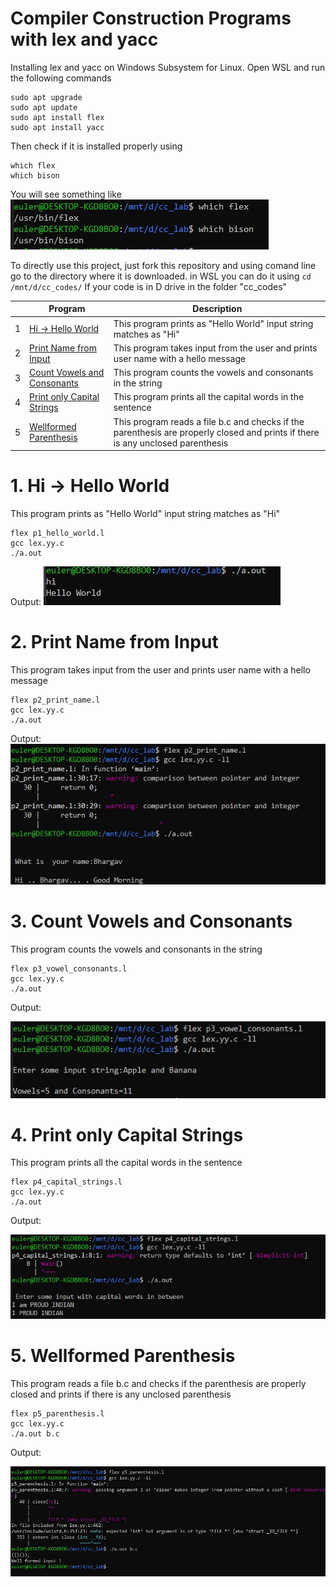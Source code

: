 # Compiler Construction Programs with lex and yacc

Installing lex and yacc on Windows Subsystem for Linux.
Open WSL and run the following commands 

    sudo apt upgrade
    sudo apt update
    sudo apt install flex
    sudo apt install yacc

Then check if it is installed properly
using

    which flex
    which bison

You will see something like
![enter image description here](https://raw.githubusercontent.com/bhargavyagnik/Compiler-Construction-Lab/main/screenshots/which.jpg)

To directly use this project, just fork this repository and using comand line go to the directory where it is downloaded.
in WSL you can do it using `cd /mnt/d/cc_codes/` 
If your code is in D drive in the folder "cc_codes"

| |  Program  | Description |
|--|--|--|
| 1 | [Hi -> Hello World](#1-hi-->-hello-world) | This program prints as "Hello World" input string matches as "Hi" 
| 2 | [Print Name from Input](#2-print-name-from-input) | This program takes input from the user and prints user name with a hello message |
| 3 | [Count Vowels and Consonants](#3-count-vowels-and-consonants) | This program counts the vowels and consonants in the string |
| 4 | [Print only Capital Strings](#4-print-only-capital-strings) | This program prints all the capital words in the sentence |
| 5 | [Wellformed Parenthesis](#5-wellformed-parenthesis) | This program reads a file b.c and checks if the parenthesis are properly closed and prints if there is any unclosed parenthesis  |

# 1. Hi -> Hello World
This program prints as "Hello World" input string matches as "Hi"
```
flex p1_hello_world.l
gcc lex.yy.c
./a.out
```
Output: 
![enter image description here](https://raw.githubusercontent.com/bhargavyagnik/Compiler-Construction-Lab/main/screenshots/p1.jpg)


# 2. Print Name from Input
This program takes input from the user and prints user name with a hello message
```
flex p2_print_name.l
gcc lex.yy.c
./a.out
```
Output:
![enter image description here](https://raw.githubusercontent.com/bhargavyagnik/Compiler-Construction-Lab/main/screenshots/p2.jpg)


# 3. Count Vowels and Consonants
This program counts the vowels and consonants in the string 
```
flex p3_vowel_consonants.l
gcc lex.yy.c
./a.out
```
Output:
	
![enter image description here](https://raw.githubusercontent.com/bhargavyagnik/Compiler-Construction-Lab/main/screenshots/p3.jpg)


# 4. Print only Capital Strings
This program prints all the capital words in the sentence
```
flex p4_capital_strings.l
gcc lex.yy.c
./a.out 
```
Output:

![enter image description here](https://raw.githubusercontent.com/bhargavyagnik/Compiler-Construction-Lab/main/screenshots/p4.jpg)


# 5. Wellformed Parenthesis
This program reads a file b.c and checks if the parenthesis are properly closed and prints if there is any unclosed parenthesis 
```
flex p5_parenthesis.l
gcc lex.yy.c
./a.out b.c
```
Output:

![enter image description here](https://raw.githubusercontent.com/bhargavyagnik/Compiler-Construction-Lab/main/screenshots/p5.jpg)
